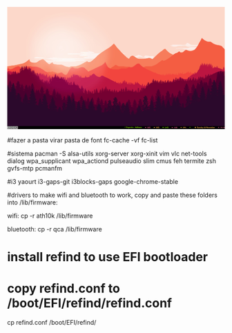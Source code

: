 ![alt tag](https://github.com/joaopedropio/dotfiles/blob/master/screenshot.png)

#fazer a pasta virar pasta de font
fc-cache -vf
fc-list

#sistema
pacman -S alsa-utils xorg-server xorg-xinit vim vlc net-tools dialog wpa_supplicant wpa_actiond pulseaudio slim cmus feh termite zsh gvfs-mtp pcmanfm 

#i3
yaourt i3-gaps-git i3blocks-gaps google-chrome-stable

#drivers
to make wifi and bluetooth to work, copy and paste these folders into /lib/firmware:

wifi: cp -r ath10k /lib/firmware


bluetooth: cp -r qca /lib/firmware

# install refind to use EFI bootloader
# copy refind.conf to /boot/EFI/refind/refind.conf
cp refind.conf /boot/EFI/refind/
